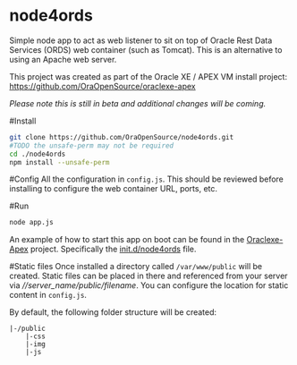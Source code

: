 # node4ords
Simple node app to act as web listener to sit on top of Oracle Rest Data Services (ORDS) web container (such as Tomcat). This is an alternative to using an Apache web server.

This project was created as part of the Oracle XE / APEX VM install project: https://github.com/OraOpenSource/oraclexe-apex

*Please note this is still in beta and additional changes will be coming.*

#Install
```bash
git clone https://github.com/OraOpenSource/node4ords.git
#TODO the unsafe-perm may not be required
cd ./node4ords
npm install --unsafe-perm
```

#Config
All the configuration in ```config.js```. This should be reviewed before installing to configure the web container URL, ports, etc.

#Run

```bash
node app.js
```

An example of how to start this app on boot can be found in the [Oraclexe-Apex](https://github.com/OraOpenSource/oraclexe-apex) project. Specifically the [init.d/node4ords](https://github.com/OraOpenSource/oraclexe-apex/blob/master/init.d/node4ords) file.

#Static files
Once installed a directory called ```/var/www/public``` will be created. Static files can be placed in there and referenced from your server via *//server_name/public/filename*. You can configure the location for static content in ```config.js```.

By default, the following folder structure will be created:
```
|-/public
	|-css
	|-img
	|-js
```

